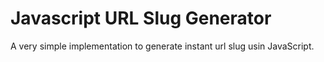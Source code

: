 Javascript URL Slug Generator
=============================

A very simple implementation to generate instant url slug usin JavaScript.
